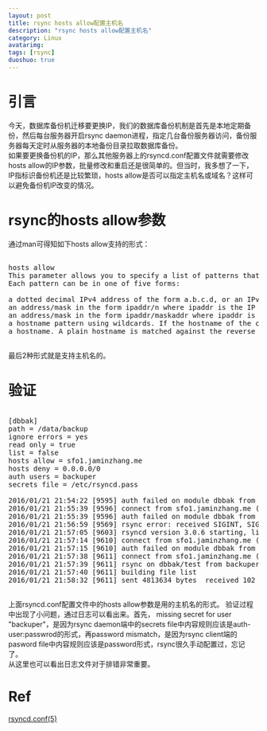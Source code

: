 ```yaml
---
layout: post
title: rsync hosts allow配置主机名
description: "rsync hosts allow配置主机名"
category: Linux
avatarimg:
tags: [rsync]
duoshuo: true
---
```


# 引言
今天，数据库备份机迁移要更换IP，我们的数据库备份机制是首先是本地定期备份，然后每台服务器开启rsync daemon进程，指定几台备份服务器访问，备份服务器每天定时从服务器的本地备份目录拉取数据库备份。  
如果要更换备份机的IP，那么其他服务器上的rsyncd.conf配置文件就需要修改hosts allow的IP参数，批量修改和重启还是很简单的。但当时，我多想了一下，IP指标识备份机还是比较繁琐，hosts allow是否可以指定主机名或域名？这样可以避免备份机IP改变的情况。

# rsync的hosts allow参数
通过man可得知如下hosts allow支持的形式：

<pre>

hosts allow
This parameter allows you to specify a list of patterns that are matched against a connecting clients hostname and IP address. If none of the patterns match then the connection is rejected.
Each pattern can be in one of five forms:

a dotted decimal IPv4 address of the form a.b.c.d, or an IPv6 address of the form a:b:c::d:e:f. In this case the incoming machine's IP address must match exactly.
an address/mask in the form ipaddr/n where ipaddr is the IP address and n is the number of one bits in the netmask. All IP addresses which match the masked IP address will be allowed in.
an address/mask in the form ipaddr/maskaddr where ipaddr is the IP address and maskaddr is the netmask in dotted decimal notation for IPv4, or similar for IPv6, e.g. ffff:ffff:ffff:ffff:: instead of /64. All IP addresses which match the masked IP address will be allowed in.
a hostname pattern using wildcards. If the hostname of the connecting IP (as determined by a reverse lookup) matches the wildcarded name (using the same rules as normal unix filename matching), the client is allowed in. This only works if "reverse lookup" is enabled (the default).
a hostname. A plain hostname is matched against the reverse DNS of the connecting IP (if "reverse lookup" is enabled), and/or the IP of the given hostname is matched against the connecting IP (if "forward lookup" is enabled, as it is by default). Any match will be allowed in.

</pre>

最后2种形式就是支持主机名的。

# 验证

<pre>

[dbbak]
path = /data/backup
ignore errors = yes
read only = true
list = false
hosts allow = sfo1.jaminzhang.me
hosts deny = 0.0.0.0/0
auth users = backuper
secrets file = /etc/rsyncd.pass

2016/01/21 21:54:22 [9595] auth failed on module dbbak from sfo1.jaminzhang.me (104.236.187.xx): missing secret for user "backuper"
2016/01/21 21:55:39 [9596] connect from sfo1.jaminzhang.me (104.236.187.xx)
2016/01/21 21:55:39 [9596] auth failed on module dbbak from sfo1.jaminzhang.me (104.236.187.xx): missing secret for user "backuper"
2016/01/21 21:56:59 [9569] rsync error: received SIGINT, SIGTERM, or SIGHUP (code 20) at rsync.c(546) [receiver=3.0.6]
2016/01/21 21:57:05 [9603] rsyncd version 3.0.6 starting, listening on port 59873
2016/01/21 21:57:14 [9610] connect from sfo1.jaminzhang.me (104.236.187.xx)
2016/01/21 21:57:15 [9610] auth failed on module dbbak from sfo1.jaminzhang.me (104.236.187.xx): password mismatch
2016/01/21 21:57:38 [9611] connect from sfo1.jaminzhang.me (104.236.187.xx)
2016/01/21 21:57:39 [9611] rsync on dbbak/test from backuper@sfo1.jaminzhang.me (104.236.187.xx)
2016/01/21 21:57:40 [9611] building file list
2016/01/21 21:58:32 [9611] sent 4813634 bytes  received 102 bytes  total size 4812805

</pre>

上面rsyncd.conf配置文件中的hosts allow参数是用的主机名的形式。
验证过程中出现了小问题，通过日志可以看出来。首先， missing secret for user "backuper"，是因为rsync daemon端中的secrets file中内容规则应该是auth-user:passwrod的形式，再password mismatch，是因为rsync client端的pasword file中内容规则应该是password形式，rsync很久手动配置过，忘记了。  
从这里也可以看出日志文件对于排错非常重要。

# Ref
[rsyncd.conf(5)](http://rsync.samba.org/ftp/rsync/rsyncd.conf.html)  
